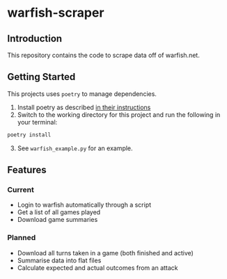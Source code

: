 # warfish-scraper

## Introduction

This repository contains the code to scrape data off of warfish.net.

## Getting Started

This projects uses `poetry` to manage dependencies. 

1. Install poetry as described [in their instructions](https://python-poetry.org/docs/)
2. Switch to the working directory for this project and run the following in your terminal:
```bash
poetry install
```
3. See `warfish_example.py` for an example.

## Features

### Current

- Login to warfish automatically through a script
- Get a list of all games played
- Download game summaries

### Planned

- Download all turns taken in a game (both finished and active)
- Summarise data into flat files 
- Calculate expected and actual outcomes from an attack
